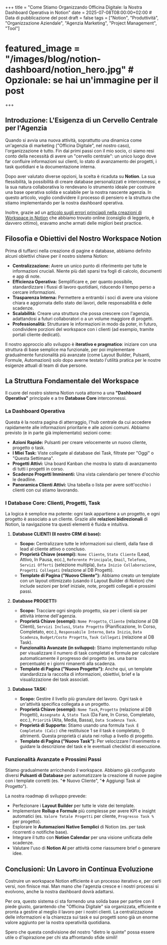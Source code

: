+++
title = "Come Stiamo Organizzando Officina Digitale: la Nostra Dashboard Operativa in Notion"
date = 2025-07-08T08:00:00+02:00 # Data di pubblicazione del post
draft = false
tags = ["Notion", "Produttività", "Organizzazione Aziendale", "Agenzia Marketing", "Project Management", "Tool"]
# featured_image = "/images/blog/notion-dashboard/notion_hero.jpg" # Opzionale: se hai un'immagine per il post
+++

## Introduzione: L'Esigenza di un Cervello Centrale per l'Agenzia

Quando si avvia una nuova attività, soprattutto una dinamica come un'agenzia di marketing ("Officina Digitale", nel nostro caso), l'organizzazione è tutto. Fin dai primi passi con il mio socio, ci siamo resi conto della necessità di avere un "cervello centrale": un unico luogo dove far confluire informazioni sui clienti, lo stato di avanzamento dei progetti, i task quotidiani e la documentazione interna.

Dopo aver valutato diverse opzioni, la scelta è ricaduta su **Notion**. La sua flessibilità, la possibilità di creare database personalizzati e interconnessi, e la sua natura collaborativa lo rendevano lo strumento ideale per costruire una base operativa solida e scalabile per la nostra nascente agenzia. In questo articolo, voglio condividere il processo di pensiero e la struttura che stiamo implementando per la nostra dashboard operativa.

Inoltre, grazie ad un [articolo sugli errori princiapli nella creazioni di Workspace in Notion](https://athing.webnode.page/l/i-5-errori-che-ho-fatto-creando-il-mio-primo-workspace-in-notion/) che abbiamo trovato online (consiglio di leggerlo, è davvero ottimo), eravamo anche armati delle migliori best practice. 

## Filosofia e Obiettivi del Nostro Workspace Notion

Prima di tuffarci nella creazione di pagine e database, abbiamo definito alcuni obiettivi chiave per il nostro sistema Notion:

* **Centralizzazione:** Avere un unico punto di riferimento per tutte le informazioni cruciali. Niente più dati sparsi tra fogli di calcolo, documenti e app di note.
* **Efficienza Operativa:** Semplificare e, per quanto possibile, standardizzare i flussi di lavoro quotidiani, riducendo il tempo perso a cercare informazioni.
* **Trasparenza Interna:** Permettere a entrambi i soci di avere una visione chiara e aggiornata dello stato dei lavori, delle responsabilità e delle scadenze.
* **Scalabilità:** Creare una struttura che possa crescere con l'agenzia, adattandosi a futuri collaboratori o a un volume maggiore di progetti.
* **Professionalità:** Strutturare le informazioni in modo da poter, in futuro, condividere porzioni del workspace con i clienti (ad esempio, tramite portali cliente dedicati).

Il nostro approccio allo sviluppo è **iterativo e pragmatico**: iniziare con una struttura di base semplice ma funzionale, per poi implementare gradualmente funzionalità più avanzate (come Layout Builder, Pulsanti, Formule, Automazioni) solo dopo averne testato l'utilità pratica per le nostre esigenze attuali di team di due persone.

## La Struttura Fondamentale del Workspace

Il cuore del nostro sistema Notion ruota attorno a una **"Dashboard Operativa"** principale e a tre **Database Core** interconnessi.

### La Dashboard Operativa

Questa è la nostra pagina di atterraggio, l'hub centrale da cui accedere rapidamente alle informazioni prioritarie e alle azioni comuni. Abbiamo previsto (e in parte già implementato) sezioni come:
* **Azioni Rapide:** Pulsanti per creare velocemente un nuovo cliente, progetto o task.
* **I Miei Task:** Viste collegate al database dei Task, filtrate per "Oggi" o "Questa Settimana".
* **Progetti Attivi:** Una board Kanban che mostra lo stato di avanzamento di tutti i progetti in corso.
* **Scadenze Progetti Imminenti:** Una vista calendario per tenere d'occhio le deadline.
* **Panoramica Clienti Attivi:** Una tabella o lista per avere sott'occhio i clienti con cui stiamo lavorando.

### I Database Core: Clienti, Progetti, Task

La logica è semplice ma potente: ogni task appartiene a un progetto, e ogni progetto è associato a un cliente. Grazie alle **relazioni bidirezionali** di Notion, la navigazione tra questi elementi è fluida e intuitiva.

1.  **Database CLIENTI (Il nostro CRM di base):**
    * **Scopo:** Centralizzare tutte le informazioni sui clienti, dalla fase di lead al cliente attivo o concluso.
    * **Proprietà Chiave (esempi):** `Nome Cliente`, `Stato Cliente` (Lead, Attivo, In Pausa, ecc.), `Referente Principale`, `Email`, `Telefono`, `Servizi Offerti` (selezione multipla), `Data Inizio Collaborazione`, `Progetti Collegati` (relazione al DB Progetti).
    * **Template di Pagina ("Nuovo Cliente"):** Abbiamo creato un template con un layout ottimizzato (usando il Layout Builder di Notion) che include sezioni per brief iniziale, note, progetti collegati e prossimi passi.

2.  **Database PROGETTI:**
    * **Scopo:** Tracciare ogni singolo progetto, sia per i clienti sia per attività interne dell'agenzia.
    * **Proprietà Chiave (esempi):** `Nome Progetto`, `Cliente` (relazione al DB Clienti), `Servizi Inclusi`, `Stato Progetto` (Pianificazione, In Corso, Completato, ecc.), `Responsabile Interno`, `Data Inizio`, `Data Scadenza`, `Budget/Costo Progetto`, `Task Collegati` (relazione al DB Task).
    * **Funzionalità Avanzate (in sviluppo):** Stiamo implementando rollup per visualizzare il numero di task completati e formule per calcolare automaticamente il progresso del progetto (es. una barra percentuale) e i giorni rimanenti alla scadenza.
    * **Template di Pagina ("Nuovo Progetto"):** Anche qui, un template standardizza la raccolta di informazioni, obiettivi, brief e la visualizzazione dei task associati.

3.  **Database TASK:**
    * **Scopo:** Gestire il livello più granulare del lavoro. Ogni task è un'attività specifica collegata a un progetto.
    * **Proprietà Chiave (esempi):** `Nome Task`, `Progetto` (relazione al DB Progetti), `Assegnato A`, `Stato Task` (Da Fare, In Corso, Completato, ecc.), `Priorità` (Alta, Media, Bassa), `Data Scadenza Task`.
    * **Proprietà di Supporto:** Stiamo usando una formula `Task È Completato (Calc)` che restituisce 1 se il task è completato, 0 altrimenti. Questa proprietà ci aiuta nei rollup a livello di progetto.
    * **Template di Pagina ("Nuovo Task"):** Per velocizzare l'inserimento e guidare la descrizione del task e le eventuali checklist di esecuzione.

    

### Funzionalità Avanzate e Prossimi Passi

Stiamo gradualmente arricchendo il workspace. Abbiamo già configurato diversi **Pulsanti di Database** per automatizzare la creazione di nuove pagine con i template corretti (es. "➕ Nuovo Cliente", "➕ Aggiungi Task al Progetto").

La nostra roadmap di sviluppo prevede:
* Perfezionare i **Layout Builder** per tutte le viste dei template.
* Implementare **Rollup e Formule** più complesse per avere KPI e insight automatici (es. `Valore Totale Progetti` per cliente, `Progresso Task %` per progetto).
* Esplorare le **Automazioni Native Semplici** di Notion (es. per task ricorrenti o notifiche base).
* Integrare il tutto con **Notion Calendar** per una visione unificata delle scadenze.
* Valutare l'uso di **Notion AI** per attività come riassumere brief o generare idee.

## Conclusioni: Un Lavoro in Continua Evoluzione

Costruire un workspace Notion efficiente è un processo iterativo e, per certi versi, non finisce mai. Man mano che l'agenzia cresce e i nostri processi si evolvono, anche la nostra dashboard dovrà adattarsi.

Per ora, questo sistema ci sta fornendo una solida base per partire con il piede giusto, garantendo che "Officina Digitale" sia organizzata, efficiente e pronta a gestire al meglio il lavoro per i nostri clienti. La centralizzazione delle informazioni e la chiarezza sui task e sui progetti sono già un enorme valore aggiunto per la nostra operatività quotidiana.

Spero che questa condivisione del nostro "dietro le quinte" possa essere utile o d'ispirazione per chi sta affrontando sfide simili!